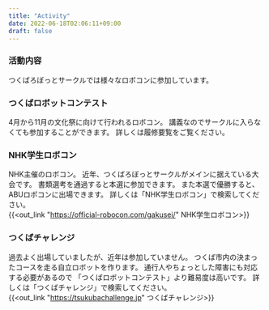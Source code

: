 ```yaml
---
title: "Activity"
date: 2022-06-18T02:06:11+09:00
draft: false
---
```

### 活動内容
つくばろぼっとサークルでは様々なロボコンに参加しています。

### つくばロボットコンテスト
4月から11月の文化祭に向けて行われるロボコン。
講義なのでサークルに入らなくても参加することができます。
詳しくは履修要覧をご覧ください。

### NHK学生ロボコン
NHK主催のロボコン。
近年、つくばろぼっとサークルがメインに据えている大会です。
書類選考を通過すると本選に参加できます。
また本選で優勝すると、ABUロボコンに出場できます。
詳しくは「NHK学生ロボコン」で検索してください。\
{{<out_link "https://official-robocon.com/gakusei/" NHK学生ロボコン>}}

### つくばチャレンジ
過去よく出場していましたが、近年は参加していません。
つくば市内の決まったコースを走る自立ロボットを作ります。
通行人やちょっとした障害にも対応する必要があるので
「つくばロボットコンテスト」より難易度は高いです。
詳しくは「つくばチャレンジ」で検索してください。\
{{<out_link "https://tsukubachallenge.jp" つくばチャレンジ>}}